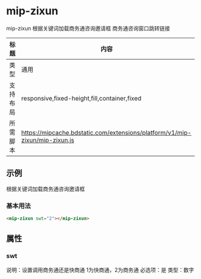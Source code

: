 # mip-zixun

mip-zixun 根据关键词加载商务通咨询邀请框 <a data-link="swt">商务通咨询窗口跳转链接</a>

标题|内容
----|----
类型|通用
支持布局|responsive,fixed-height,fill,container,fixed
所需脚本|https://mipcache.bdstatic.com/extensions/platform/v1/mip-zixun/mip-zixun.js

## 示例
根据关键词加载商务通咨询邀请框
### 基本用法
```html
<mip-zixun swt="2"></mip-zixun>
```

## 属性

### swt

说明：设置调用商务通还是快商通 1为快商通，2为商务通
必选项：是
类型：数字




